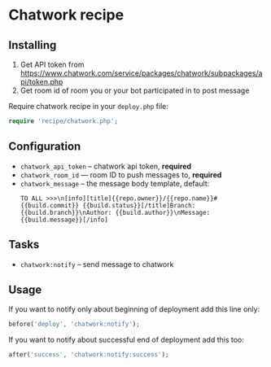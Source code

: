 # Chatwork recipe

## Installing
  1. Get API token from https://www.chatwork.com/service/packages/chatwork/subpackages/api/token.php
  2. Get room id of room you or your bot participated in to post message

Require chatwork recipe in your `deploy.php` file:

```php
require 'recipe/chatwork.php';
```

## Configuration

- `chatwork_api_token` – chatwork api token, **required**
- `chatwork_room_id` — room ID to push messages to, **required**
- `chatwork_message` – the message body template, default:
  ```
  TO ALL >>>\n[info][title]{{repo.owner}}/{{repo.name}}#{{build.commit}} {{build.status}}[/title]Branch: {{build.branch}}\nAuthor: {{build.author}}\nMessage: {{build.message}}[/info]
  ```

## Tasks

- `chatwork:notify` – send message to chatwork

## Usage

If you want to notify only about beginning of deployment add this line only:

```php
before('deploy', 'chatwork:notify');
```

If you want to notify about successful end of deployment add this too:

```php
after('success', 'chatwork:notify:success');
```

